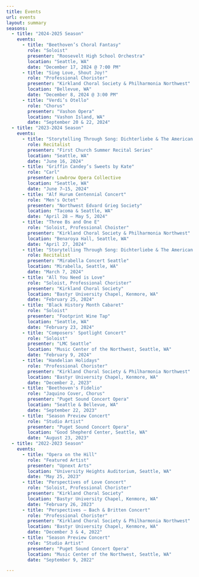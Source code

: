 ```yaml
---
title: Events
url: events
layout: summary
seasons:
  - title: "2024-2025 Season"
    events:
      - title: "Beethoven’s Choral Fantasy"
        role: "Soloist"
        presenter: "Roosevelt High School Orchestra"
        location: "Seattle, WA"
        date: "December 17, 2024 @ 7:00 PM"
      - title: "Sing Love, Shout Joy!"
        role: "Professional Chorister"
        presenter: "Kirkland Choral Society & Philharmonia Northwest"
        location: "Bellevue, WA"
        date: "December 8, 2024 @ 3:00 PM"
      - title: "Verdi’s Otello"
        role: "Chorus"
        presenter: "Vashon Opera"
        location: "Vashon Island, WA"
        date: "September 20 & 22, 2024"
  - title: "2023-2024 Season"
    events:
      - title: "Storytelling Through Song: Dichterliebe & The American Songbook"
        role: Recitalist
        presenter: "First Church Summer Recital Series"
        location: "Seattle, WA"
        date: "June 16, 2024"
      - title: "Griffin Candey’s Sweets by Kate"
        role: "Carl"
        presenter: Lowbrow Opera Collective
        location: "Seattle, WA"
        date: "June 7–15, 2024"
      - title: "Alf Hurum Centennial Concert"
        role: "Men's Octet"
        presenter: "Northwest Edvard Grieg Society"
        location: "Tacoma & Seattle, WA"
        date: "April 28 – May 5, 2024"
      - title: "Three Bs and One E"
        role: "Soloist, Professional Choister"
        presenter: "Kirkland Choral Society & Philharmonia Northwest"
        location: "Benaroya Hall, Seattle, WA"
        date: "April 27, 2024"
      - title: "Storytelling Through Song: Dichterliebe & The American Songbook"
        role: Recitalist
        presenter: "Mirabella Concert Seattle"
        location: "Mirabella, Seattle, WA"
        date: "March 7, 2024"
      - title: "All You Need is Love"
        role: "Soloist, Professional Chorister"
        presenter: "Kirkland Choral Society"
        location: "Bastyr University Chapel, Kenmore, WA"
        date: "February 25, 2024"
      - title: "Black History Month Cabaret"
        role: "Soloist"
        presenter: "Footprint Wine Tap"
        location: "Seattle, WA"
        date: "February 23, 2024"
      - title: "Composers' Spotlight Concert"
        role: "Soloist"
        presenter: "LMC Seattle"
        location: "Music Center of the Northwest, Seattle, WA"
        date: "February 9, 2024"
      - title: "Handelian Holidays"
        role: "Professional Chorister"
        presenter: "Kirkland Choral Society & Philharmonia Northwest"
        location: "Bastyr University Chapel, Kenmore, WA"
        date: "December 2, 2023"
      - title: "Beethoven's Fidelio"
        role: "Jaquino Cover, Chorus"
        presenter: "Puget Sound Concert Opera"
        location: "Seattle & Bellevue, WA"
        date: "September 22, 2023"
      - title: "Season Preview Concert"
        role: "Studio Artist"
        presenter: "Puget Sound Concert Opera"
        location: "Good Shepherd Center, Seattle, WA"
        date: "August 23, 2023"
  - title: "2022-2023 Season"
    events:
      - title: "Opera on the Hill"
        role: "Featured Artist"
        presenter: "Upnext Arts"
        location: "University Heights Auditorium, Seattle, WA"
        date: "May 25, 2023"
      - title: "Perspectives of Love Concert"
        role: "Soloist, Professional Chorister"
        presenter: "Kirkland Choral Society"
        location: "Bastyr University Chapel, Kenmore, WA"
        date: "February 26, 2023"
      - title: "Perspectives – Bach & Britten Concert"
        role: "Professional Chorister"
        presenter: "Kirkland Choral Society & Philharmonia Northwest"
        location: "Bastyr University Chapel, Kenmore, WA"
        date: "December 3 & 4, 2022"
      - title: "Season Preview Concert"
        role: "Studio Artist"
        presenter: "Puget Sound Concert Opera"
        location: "Music Center of the Northwest, Seattle, WA"
        date: "September 9, 2022"

---
```


